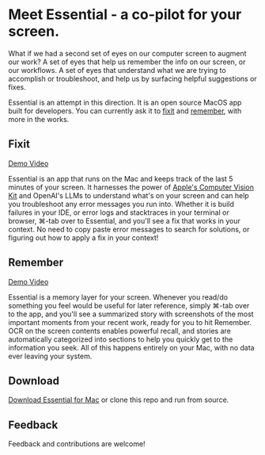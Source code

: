 # Meet Essential - a co-pilot for your screen.

What if we had a second set of eyes on our computer screen to augment our work? A set of eyes that help us remember the info on our screen, or our workflows. A set of eyes that understand what we are trying to accomplish or troubleshoot, and help us by surfacing helpful suggestions or fixes.

Essential is an attempt in this direction. It is an open source MacOS app built for developers. You can currently ask it to [fixit](#fixit) and [remember](#remember), with more in the works.

## Fixit

[Demo Video](https://www.youtube.com/watch?v=gswh5EO7oqM)

Essential is an app that runs on the Mac and keeps track of the last 5 minutes of your screen. It harnesses the power of [Apple's Computer Vision Kit](https://developer.apple.com/documentation/vision) and OpenAI's LLMs to understand what's on your screen and can help you troubleshoot any error messages you run into. Whether it is build failures in your IDE, or error logs and stacktraces in your terminal or browser, ⌘-tab over to Essential, and you'll see a fix that works in your context. No need to copy paste error messages to search for solutions, or figuring out how to apply a fix in your context!

## Remember

[Demo Video](https://youtu.be/31yi1PfMUbA)

Essential is a memory layer for your screen. Whenever you read/do something you feel would be useful for later reference, simply ⌘-tab over to the app, and you'll see a summarized story with screenshots of the most important moments from your recent work, ready for you to hit Remember. OCR on the screen contents enables powerful recall, and stories are automatically categorized into sections to help you quickly get to the information you seek. All of this happens entirely on your Mac, with no data ever leaving your system.

## Download

[Download Essential for Mac](https://storage.googleapis.com/essential-app-download-files/releases/20230608/Essential%20App.dmg) or clone this repo and run from source.

## Feedback

Feedback and contributions are welcome!
